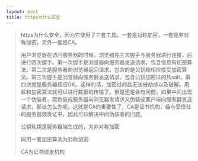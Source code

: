 ```yaml
---
layout: post
title: https为什么安全
---
```


> https为什么安全，因为它使用了三套工具。一套是对称加密，一套是非对称加密，另外一套是CA。
>
> 用户浏览器在访问服务器的时候，浏览器先三次握手与服务器进行连接，后进行四次握手。第一次握手是浏览器向服务器发送请求，包含信息有加密算法。第二次是服务器向浏览器返回请求，包含的是公钥和相应接受加密算法。第三次握手是浏览器向服务器发送请求，包含公钥加密过的盐salt，第四次就是服务器相应OK。这样的话，加密过的盐无法被劫持以及破解。用盐和加密算法就可以进行数据的传输了。但是还是会有问题，如果中间出现一个伪装者，既伪装成服务器向浏览器发请求又伪装成客户端向服务器发送请求，那该怎么办呢。这就是CA的重要性了，CA是证书机构，给与受信任的服务器颁发证书，因此可以解决中间伪装者的问题。
>
> 公钥私钥是服务器端生成的，为非对称加密
>
> 同用一套加密算法为对称加密
>
> CA为证书颁发机构